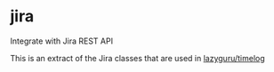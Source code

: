 # jira
Integrate with Jira REST API

This is an extract of the Jira classes that are used in [lazyguru/timelog](https://github.com/lazyguru/timelog)
